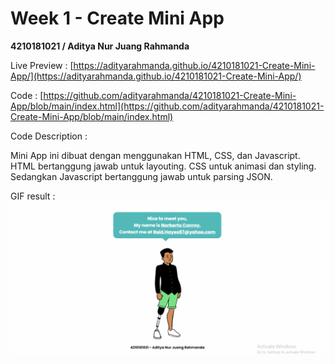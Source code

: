 # Week 1 - Create Mini App

**4210181021 / Aditya Nur Juang Rahmanda**

Live Preview : [https://adityarahmanda.github.io/4210181021-Create-Mini-App/](https://adityarahmanda.github.io/4210181021-Create-Mini-App/)

Code : [https://github.com/adityarahmanda/4210181021-Create-Mini-App/blob/main/index.html](https://github.com/adityarahmanda/4210181021-Create-Mini-App/blob/main/index.html)

Code Description :

Mini App ini dibuat dengan menggunakan HTML, CSS, dan Javascript. 
HTML bertanggung jawab untuk layouting. CSS untuk animasi dan styling. Sedangkan Javascript bertanggung jawab untuk parsing JSON.

GIF result :
![](app-result.gif)

